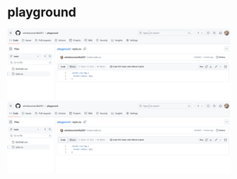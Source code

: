 # playground
<link rel="stylesheet" type="text/css" href="styles.css">

<!-- This is a comment -->
<div class="rounded-image">
    <img src="image.png" alt="Your Image">
</div>

<div style="border-radius: 10px;">
    <img src="image.png" alt="Your Image">
</div>
